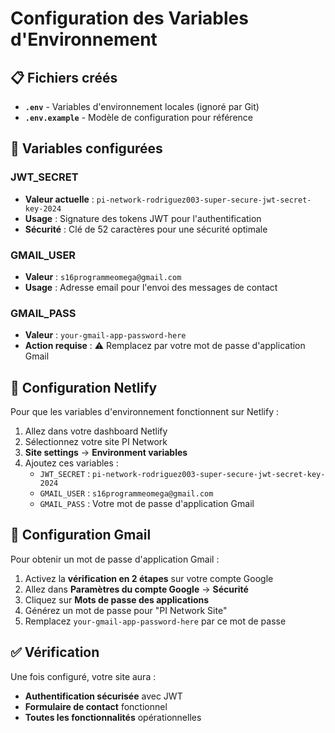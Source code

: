 # Configuration des Variables d'Environnement

## 📋 Fichiers créés

- **`.env`** - Variables d'environnement locales (ignoré par Git)
- **`.env.example`** - Modèle de configuration pour référence

## 🔐 Variables configurées

### JWT_SECRET
- **Valeur actuelle** : `pi-network-rodriguez003-super-secure-jwt-secret-key-2024`
- **Usage** : Signature des tokens JWT pour l'authentification
- **Sécurité** : Clé de 52 caractères pour une sécurité optimale

### GMAIL_USER
- **Valeur** : `s16programmeomega@gmail.com`
- **Usage** : Adresse email pour l'envoi des messages de contact

### GMAIL_PASS
- **Valeur** : `your-gmail-app-password-here`
- **Action requise** : ⚠️ Remplacez par votre mot de passe d'application Gmail

## 🚀 Configuration Netlify

Pour que les variables d'environnement fonctionnent sur Netlify :

1. Allez dans votre dashboard Netlify
2. Sélectionnez votre site PI Network
3. **Site settings** → **Environment variables**
4. Ajoutez ces variables :
   - `JWT_SECRET` : `pi-network-rodriguez003-super-secure-jwt-secret-key-2024`
   - `GMAIL_USER` : `s16programmeomega@gmail.com`
   - `GMAIL_PASS` : Votre mot de passe d'application Gmail

## 📧 Configuration Gmail

Pour obtenir un mot de passe d'application Gmail :

1. Activez la **vérification en 2 étapes** sur votre compte Google
2. Allez dans **Paramètres du compte Google** → **Sécurité**
3. Cliquez sur **Mots de passe des applications**
4. Générez un mot de passe pour "PI Network Site"
5. Remplacez `your-gmail-app-password-here` par ce mot de passe

## ✅ Vérification

Une fois configuré, votre site aura :
- **Authentification sécurisée** avec JWT
- **Formulaire de contact** fonctionnel
- **Toutes les fonctionnalités** opérationnelles
